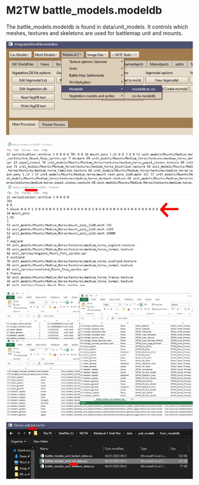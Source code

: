# M2TW battle_models.modeldb

The battle_models.modeldb is found in data/unit_models.  It controls which meshes, textures and skeletons are used for battlemap unit and mounts.

![image](../IWTEgithub_images/M2-modeldb-to-csv.jpg)

![image](../IWTEgithub_images/M2-modeldb-format.jpg)

![image](../IWTEgithub_images/M2-modeldb-3files.jpg)

![image](../IWTEgithub_images/M2-modeldb-return.jpg)
